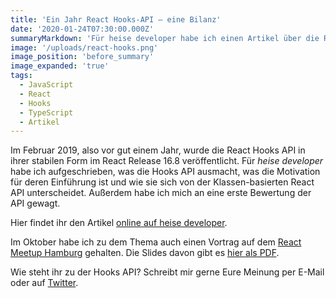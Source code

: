 ```yaml
---
title: 'Ein Jahr React Hooks-API – eine Bilanz'
date: '2020-01-24T07:30:00.000Z'
summaryMarkdown: 'Für heise developer habe ich einen Artikel über die React Hooks API geschrieben, deren Veröffentlichung sich in diesen Tagen zum ersten Mal jährt'
image: '/uploads/react-hooks.png'
image_position: 'before_summary'
image_expanded: 'true'
tags:
  - JavaScript
  - React
  - Hooks
  - TypeScript
  - Artikel
---
```


Im Februar 2019, also vor gut einem Jahr, wurde die React Hooks API in ihrer stabilen Form im React Release 16.8 veröffentlicht. Für _heise developer_
habe ich aufgeschrieben, was die Hooks API ausmacht, was die Motivation für deren Einführung ist und wie sie sich von der Klassen-basierten React API
unterscheidet. Außerdem habe ich mich an eine erste Bewertung der API gewagt.

Hier findet ihr den Artikel [online auf heise developer](https://www.heise.de/hintergrund/Ein-Jahr-React-Hooks-API-eine-Bilanz-4643554.html).

Im Oktober habe ich zu dem Thema auch einen Vortrag auf dem [React Meetup Hamburg](https://www.meetup.com/de-DE/Hamburg-React-js-Meetup/events/264375945/) gehalten. Die Slides davon gibt es [hier als PDF](https://nils.buzz/react-meetup-hooks).

Wie steht ihr zu der Hooks API? Schreibt mir gerne Eure Meinung per E-Mail oder auf [Twitter](https://twitter.com/nilshartmann).
